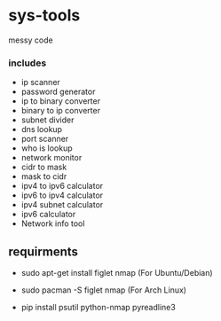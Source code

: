 # sys-tools

messy code

### includes
- ip scanner
- password generator
- ip to binary converter
- binary to ip converter
- subnet divider
- dns lookup
- port scanner
- who is lookup
- network monitor
- cidr to mask
- mask to cidr
- ipv4 to ipv6 calculator
- ipv6 to ipv4 calculator
- ipv4 subnet calculator
- ipv6 calculator
- Network info tool

## requirments

- sudo apt-get install figlet nmap     (For Ubuntu/Debian)
- sudo pacman -S figlet nmap           (For Arch Linux)

- pip install psutil python-nmap pyreadline3
